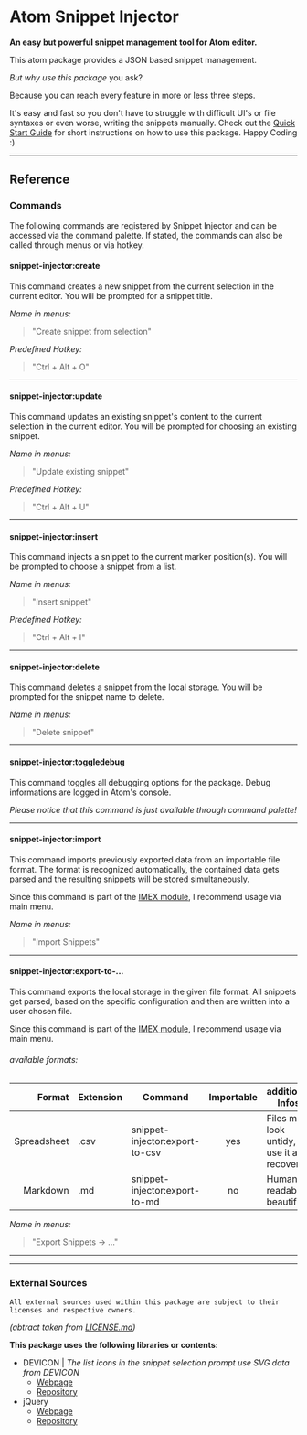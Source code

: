 # Atom Snippet Injector
**An easy but powerful snippet management tool for Atom editor.**

This atom package provides a JSON based snippet management.

*But why use this package* you ask?

Because you can reach every feature in more or less three steps.

It's easy and fast so you don't have to struggle with difficult UI's or file syntaxes or even worse, writing the snippets manually.
Check out the [Quick Start Guide](HOWTO.md#using-the-snippet-injector) for short instructions on how to use this package.
Happy Coding :)

---

## Reference

### Commands
The following commands are registered by Snippet Injector and can be accessed via the command palette.
If stated, the commands can also be called through menus or via hotkey.

#### **snippet-injector:create**
This command creates a new snippet from the current selection in the current editor.
You will be prompted for a snippet title.

*Name in menus:*
> "Create snippet from selection"

*Predefined Hotkey:*
> "Ctrl + Alt + O"

---

#### **snippet-injector:update**
This command updates an existing snippet's content to the current selection in the current editor.
You will be prompted for choosing an existing snippet.

*Name in menus:*
> "Update existing snippet"

*Predefined Hotkey:*
> "Ctrl + Alt + U"

---

#### **snippet-injector:insert**
This command injects a snippet to the current marker position(s).
You will be prompted to choose a snippet from a list.

*Name in menus:*
> "Insert snippet"

*Predefined Hotkey:*
> "Ctrl + Alt + I"

---

#### **snippet-injector:delete**
This command deletes a snippet from the local storage.
You will be prompted for the snippet name to delete.

*Name in menus:*
> "Delete snippet"

---

#### **snippet-injector:toggledebug**
This command toggles all debugging options for the package.
Debug informations are logged in Atom's console.

*Please notice that this command is just available through command palette!*

---

#### **snippet-injector:import**
This command imports previously exported data from an importable file format.
The format is recognized automatically, the contained data gets parsed
and the resulting snippets will be stored simultaneously.

Since this command is part of the [IMEX module](HOWTO.md#using-the-imex-module), I recommend usage via main menu.

*Name in menus:*
> "Import Snippets"

---

#### **snippet-injector:export-to-...**
This command exports the local storage in the given file format.
All snippets get parsed, based on the specific configuration and then are written into a user chosen file.

Since this command is part of the [IMEX module](HOWTO.md#using-the-imex-module), I recommend usage via main menu.

###### available formats:

| Format      | Extension | Command                        | Importable | additional Infos                           |
|------------:|-----------|--------------------------------|:----------:|--------------------------------------------|
| Spreadsheet | .csv      | snippet-injector:export-to-csv | yes        | Files may look untidy, use it as recovery  |
| Markdown    | .md       | snippet-injector:export-to-md  | no         | Human-readable, beautified                 |

*Name in menus:*
> "Export Snippets  ->  ..."


---

---

### External Sources
```
All external sources used within this package are subject to their licenses and respective owners.
```
*(abtract taken from [LICENSE.md](LICENSE.md#external-sources))*

**This package uses the following libraries or contents:**

- DEVICON | *The list icons in the snippet selection prompt use SVG data from DEVICON*
  - [Webpage](http://konpa.github.io/devicon/)
  - [Repository](https://github.com/konpa/devicon/)
- jQuery
  - [Webpage](https://jquery.com/)
  - [Repository](https://github.com/jquery/jquery)
